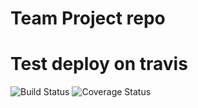 # Team Project repo
# Test deploy on travis

![Build Status](https://app.travis-ci.com/gcivil-nyu-org/INET-Monday-Fall2023-Team-4.svg?branch=develop) ![Coverage Status](https://coveralls.io/repos/github/gcivil-nyu-org/INET-Monday-Fall2023-Team-4/badge.svg?branch=develop)



